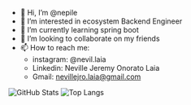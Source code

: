 - 👋 Hi, I’m @nepile
- 👀 I’m interested in ecosystem Backend Engineer
- 🌱 I’m currently learning spring boot
- 💞️ I’m looking to collaborate on my friends
- 📫 How to reach me:
  - instagram: @nevil.laia
  - Linkedin: Neville Jeremy Onorato Laia
  - Gmail: nevillejro.laia@gmail.com

![GitHub Stats](https://github-readme-stats.vercel.app/api?username=nepile&show_icons=true&theme=radical)
![Top Langs](https://github-readme-stats.vercel.app/api/top-langs/?username=nepile&layout=compact)
